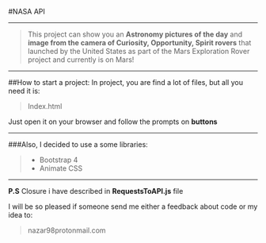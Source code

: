 #NASA API

----

>This project can show you an **Astronomy pictures of the day** and **image from the camera of Curiosity, Opportunity, Spirit rovers** that launched by the United States as part of the Mars Exploration Rover project and currently is on Mars!

----

##How to start a project:
In project, you are find a lot of files, but all you need it is:

>Index.html
> 
Just open it on your browser and follow the prompts on **buttons**

----

###Also, I decided to use a some libraries:
>* Bootstrap 4
>* Animate CSS
> 
----
**P.S** Closure i have described in **RequestsToAPI.js** file

I will be so pleased if someone send me either a feedback about code or my idea to:
>nazar98protonmail.com








